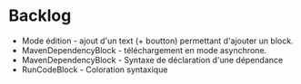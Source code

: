 # Backlog

* Mode édition - ajout d'un text (+ boutton) permettant d'ajouter un block.
* MavenDependencyBlock - téléchargement en mode asynchrone.
* MavenDependencyBlock - Syntaxe de déclaration d'une dépendance
* RunCodeBlock - Coloration syntaxique 
